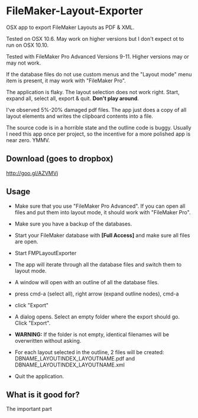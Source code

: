 # FileMaker-Layout-Exporter
OSX app to export FileMaker Layouts as PDF &amp; XML.

Tested on OSX 10.6. May work on higher versions but I don't expect ot to run on OSX 10.10.

Tested with FileMaker Pro Advanced Versions 9-11. Higher versions may or may not work.

If the database files do not use custom menus and the "Layout mode" menu item is present,
it may work with "FileMaker Pro".

The application is flaky. The layout selection does not work right. Start, expand all, select all, export & quit. **Don't play around**.

I've observed 5%-20% damaged pdf files. The app just does a copy of all layout elements and writes the clipboard contents into a file.

The source code is in a horrible state and the outline code is buggy. Usually I need this app once per project, so the incentive for a more polished app is near zero. YMMV.


## Download (goes to dropbox)
http://goo.gl/AZVMVj


## Usage

+ Make sure that you use "FileMaker Pro Advanced". If you can open all files and put them into layout mode, it should work with "FileMaker Pro".

+ Make sure you have a backup of the databases.

+ Start your FileMaker database with **[Full Access]** and make sure all files are open.

+ Start FMPLayoutExporter

+ The app will iterate through all the database files and switch them to layout mode.

+ A window will open with an outline of all the database files.

+ press cmd-a (select all), right arrow (expand outline nodes), cmd-a

+ click "Export"

+ A dialog opens. Select an empty folder where the export should go. Click "Export".

+ **WARNING:** If the folder is not empty, identical filenames will be overwritten without asking.

+ For each layout selected in the outline, 2 files will be created:
DBNAME_LAYOUTINDEX_LAYOUTNAME.pdf and
DBNAME_LAYOUTINDEX_LAYOUTNAME.xml

+ Quit the application.

## What is it good for?

The important part 